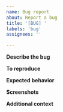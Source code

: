 ```yaml
---
name: Bug report
about: Report a bug
title: '[BUG] '
labels: 'bug'
assignees: ''

---
```


**Describe the bug**
<!-- A clear and concise description of what the bug is -->

**To reproduce**
<!-- Steps to reproduce the behaviour -->

**Expected behavior**
<!-- A clear and concise description of what you expected to happen -->

**Screenshots**
<!-- If applicable, add screenshots to help explain your problem -->

**Additional context**
<!-- Add any other context about the problem here -->
